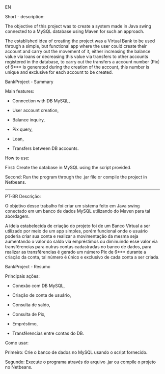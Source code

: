 EN

Short - description:

The objective of this project was to create a system made in Java swing connected to a MySQL database using Maven for such an approach.

The established idea of creating the project was a Virtual Bank to be used through a simple, but functional app where the user could create their account and carry out the movement of it, either increasing the balance value via loans or decreasing this value via transfers to other accounts registered in the database, to carry out the transfers a account number (Pix) of 6*** is generated during the creation of the account, this number is unique and exclusive for each account to be created.



BankProject - Summary

Main features:
- Connection with DB MySQL,
  
- User account creation,
  
- Balance inquiry,
  
- Pix query,
  
- Loan,
  
- Transfers between DB accounts.

How to use:

First: Create the database in MySQL using the script provided.

Second: Run the program through the .jar file or compile the project in Netbeans.

---------------------------------------------------------------------------------------------------------------------------------------------------------

PT-BR
Descrição:

O objetivo desse trabalho foi criar um sistema feito em Java swing conectado em um banco de dados MySQL utilizando do Maven para tal abordagem.

A ideia estabelecida de criação do projeto foi de um Banco Virtual a ser utilizado por meio de um app simples, porém funcional onde o usuário poderia criar sua conta e realizar a movimentação da mesma seja aumentando o valor do saldo via empréstimos ou diminuindo esse valor via transfêrencias para outras contas cadastradas no banco de dados, para realizar as transfêrencias é gerado um número Pix de 6*** durante a criação da conta, tal número é único e exclusivo de cada conta a ser criada.


BankProject - Resumo

Principais ações:
  
- Conexão com DB MySQL,
  
- Criação de conta de usuário,
  
- Consulta de saldo,
  
- Consulta de Pix,
  
- Empréstimo,
  
- Transfêrencias entre contas do DB.

Como usar:

Primeiro: Crie o banco de dados no MySQL usando o script fornecido.

Segundo: Execute o programa através do arquivo .jar ou compile o projeto no Netbeans.

